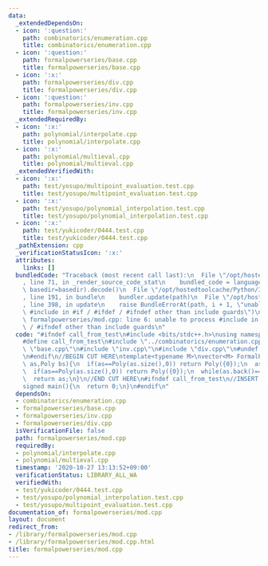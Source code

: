 ```yaml
---
data:
  _extendedDependsOn:
  - icon: ':question:'
    path: combinatorics/enumeration.cpp
    title: combinatorics/enumeration.cpp
  - icon: ':question:'
    path: formalpowerseries/base.cpp
    title: formalpowerseries/base.cpp
  - icon: ':x:'
    path: formalpowerseries/div.cpp
    title: formalpowerseries/div.cpp
  - icon: ':question:'
    path: formalpowerseries/inv.cpp
    title: formalpowerseries/inv.cpp
  _extendedRequiredBy:
  - icon: ':x:'
    path: polynomial/interpolate.cpp
    title: polynomial/interpolate.cpp
  - icon: ':x:'
    path: polynomial/multieval.cpp
    title: polynomial/multieval.cpp
  _extendedVerifiedWith:
  - icon: ':x:'
    path: test/yosupo/multipoint_evaluation.test.cpp
    title: test/yosupo/multipoint_evaluation.test.cpp
  - icon: ':x:'
    path: test/yosupo/polynomial_interpolation.test.cpp
    title: test/yosupo/polynomial_interpolation.test.cpp
  - icon: ':x:'
    path: test/yukicoder/0444.test.cpp
    title: test/yukicoder/0444.test.cpp
  _pathExtension: cpp
  _verificationStatusIcon: ':x:'
  attributes:
    links: []
  bundledCode: "Traceback (most recent call last):\n  File \"/opt/hostedtoolcache/Python/3.9.0/x64/lib/python3.9/site-packages/onlinejudge_verify/documentation/build.py\"\
    , line 71, in _render_source_code_stat\n    bundled_code = language.bundle(stat.path,\
    \ basedir=basedir).decode()\n  File \"/opt/hostedtoolcache/Python/3.9.0/x64/lib/python3.9/site-packages/onlinejudge_verify/languages/cplusplus.py\"\
    , line 191, in bundle\n    bundler.update(path)\n  File \"/opt/hostedtoolcache/Python/3.9.0/x64/lib/python3.9/site-packages/onlinejudge_verify/languages/cplusplus_bundle.py\"\
    , line 398, in update\n    raise BundleErrorAt(path, i + 1, \"unable to process\
    \ #include in #if / #ifdef / #ifndef other than include guards\")\nonlinejudge_verify.languages.cplusplus_bundle.BundleErrorAt:\
    \ formalpowerseries/mod.cpp: line 6: unable to process #include in #if / #ifdef\
    \ / #ifndef other than include guards\n"
  code: "#ifndef call_from_test\n#include <bits/stdc++.h>\nusing namespace std;\n\n\
    #define call_from_test\n#include \"../combinatorics/enumeration.cpp\"\n#include\
    \ \"base.cpp\"\n#include \"inv.cpp\"\n#include \"div.cpp\"\n#undef call_from_test\n\
    \n#endif\n//BEGIN CUT HERE\ntemplate<typename M>\nvector<M> FormalPowerSeries<M>::mod(Poly\
    \ as,Poly bs){\n  if(as==Poly(as.size(),0)) return Poly({0});\n  as=sub(as,mul(div(as,bs),bs));\n\
    \  if(as==Poly(as.size(),0)) return Poly({0});\n  while(as.back()==M(0)) as.pop_back();\n\
    \  return as;\n}\n//END CUT HERE\n#ifndef call_from_test\n//INSERT ABOVE HERE\n\
    signed main(){\n  return 0;\n}\n#endif\n"
  dependsOn:
  - combinatorics/enumeration.cpp
  - formalpowerseries/base.cpp
  - formalpowerseries/inv.cpp
  - formalpowerseries/div.cpp
  isVerificationFile: false
  path: formalpowerseries/mod.cpp
  requiredBy:
  - polynomial/interpolate.cpp
  - polynomial/multieval.cpp
  timestamp: '2020-10-27 13:13:52+09:00'
  verificationStatus: LIBRARY_ALL_WA
  verifiedWith:
  - test/yukicoder/0444.test.cpp
  - test/yosupo/polynomial_interpolation.test.cpp
  - test/yosupo/multipoint_evaluation.test.cpp
documentation_of: formalpowerseries/mod.cpp
layout: document
redirect_from:
- /library/formalpowerseries/mod.cpp
- /library/formalpowerseries/mod.cpp.html
title: formalpowerseries/mod.cpp
---
```

